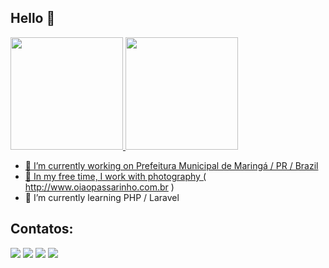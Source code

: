 ## Hello 👋

<!--
**CarlosBuda/CarlosBuda** is a ✨ _special_ ✨ repository because its `README.md` (this file) appears on your GitHub profile.
- 🌱 I’m currently learning ...
- 👯 I’m looking to collaborate on ...
- 🤔 I’m looking for help with ...
- 💬 Ask me about ...
- 📫 How to reach me: ...
- 😄 Pronouns: ...
- ⚡ Fun fact: ...
-->

<div>
<a href="https://github.com/CarlosBuda">
<img loading="lazy" height="180em" src="https://github-readme-stats.vercel.app/api/top-langs/?username=CarlosBuda&layout=compact&langs_count=7&theme=dracula"/>
<img loading="lazy" height="180em" src="https://github-readme-stats.vercel.app/api?username=CarlosBuda&show_icons=true&theme=dracula&include_all_commits=true&count_private=true"/>
</div>

- 🔭 I’m currently working on Prefeitura Municipal de Maringá / PR / Brazil
- 🔭 In my free time, I work with photography ( http://www.oiaopassarinho.com.br )
- 🌱 I’m currently learning PHP / Laravel

## Contatos:
<div>
<a href="https://www.youtube.com/@CarlosBuda" target="_blank"><img loading="lazy" src="https://img.shields.io/badge/YouTube-FF0000?style=for-the-badge&logo=youtube&logoColor=white" target="_blank"></a>
<a href="https://instagram.com/carlosbudamga" target="_blank"><img loading="lazy" src="https://img.shields.io/badge/-Instagram-%23E4405F?style=for-the-badge&logo=instagram&logoColor=white" target="_blank"></a>
<a href = "mailto:carlos.mga@gmail.com"><img loading="lazy" src="https://img.shields.io/badge/Gmail-D14836?style=for-the-badge&logo=gmail&logoColor=white" target="_blank"></a>
<a href="https://www.linkedin.com/in/carlosamyutani/" target="_blank"><img loading="lazy" src="https://img.shields.io/badge/-LinkedIn-%230077B5?style=for-the-badge&logo=linkedin&logoColor=white" target="_blank"></a>   
</div>
